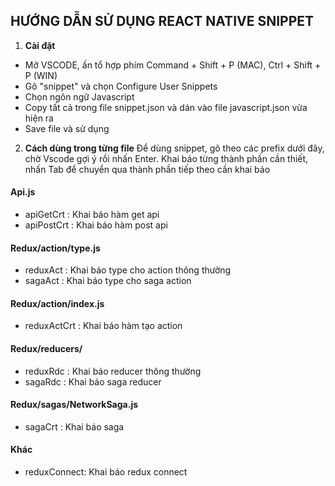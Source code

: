 ## HƯỚNG DẪN SỬ DỤNG REACT NATIVE SNIPPET

1. **Cài đặt**

* Mở VSCODE, ấn tổ hợp phím Command + Shift + P (MAC), Ctrl + Shift + P (WIN)
* Gõ "snippet" và chọn Configure User Snippets
* Chọn ngôn ngữ Javascript
* Copy tất cả trong file snippet.json và dán vào file javascript.json vừa hiện ra
* Save file và sử dụng

2. **Cách dùng trong từng file**
Để dùng snippet, gõ theo các prefix dưới đây, chờ Vscode gợi ý rồi nhấn Enter. 
Khai báo từng thành phần cần thiết, nhấn Tab để chuyển qua thành phần tiếp theo cần khai báo 

#### Api.js
* apiGetCrt : Khai báo hàm get api 
* apiPostCrt : Khai báo hàm post api 

#### Redux/action/type.js
* reduxAct : Khai báo type cho action thông thường 
* sagaAct : Khai báo type cho saga action 

#### Redux/action/index.js
* reduxActCrt : Khai báo hàm tạo action

#### Redux/reducers/
* reduxRdc : Khai báo reducer thông thường 
* sagaRdc : Khai báo saga reducer 

#### Redux/sagas/NetworkSaga.js
* sagaCrt : Khai báo saga 

#### Khác 
* reduxConnect: Khai báo redux connect 